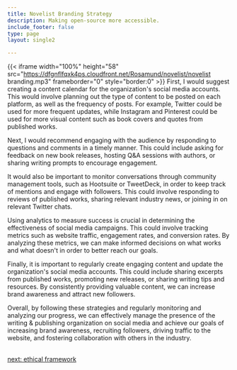 ```yaml
---
title: Novelist Branding Strategy
description: Making open-source more accessible.
include_footer: false
type: page
layout: single2 

---
```


{{< iframe width="100%" height="58" src="https://dfgnflfqxk4ps.cloudfront.net/Rosamund/novelist/novelist branding.mp3" frameborder="0" style="border:0" >}}
First, I would suggest creating a content calendar for the organization's social media accounts. This would involve planning out the type of content to be posted on each platform, as well as the frequency of posts. For example, Twitter could be used for more frequent updates, while Instagram and Pinterest could be used for more visual content such as book covers and quotes from published works.

Next, I would recommend engaging with the audience by responding to questions and comments in a timely manner. This could include asking for feedback on new book releases, hosting Q&A sessions with authors, or sharing writing prompts to encourage engagement.

It would also be important to monitor conversations through community management tools, such as Hootsuite or TweetDeck, in order to keep track of mentions and engage with followers. This could involve responding to reviews of published works, sharing relevant industry news, or joining in on relevant Twitter chats.

Using analytics to measure success is crucial in determining the effectiveness of social media campaigns. This could involve tracking metrics such as website traffic, engagement rates, and conversion rates. By analyzing these metrics, we can make informed decisions on what works and what doesn't in order to better reach our goals.

Finally, it is important to regularly create engaging content and update the organization's social media accounts. This could include sharing excerpts from published works, promoting new releases, or sharing writing tips and resources. By consistently providing valuable content, we can increase brand awareness and attract new followers.

Overall, by following these strategies and regularly monitoring and analyzing our progress, we can effectively manage the presence of the writing & publishing organization on social media and achieve our goals of increasing brand awareness, recruiting followers, driving traffic to the website, and fostering collaboration with others in the industry.

<br>
<a href="https://insights.workdojos.com/novelist/ethics">next: ethical framework</a>
</p>